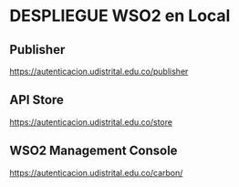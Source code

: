 # DESPLIEGUE WSO2 en Local

## Publisher
https://autenticacion.udistrital.edu.co/publisher
## API Store
https://autenticacion.udistrital.edu.co/store
## WSO2 Management Console
https://autenticacion.udistrital.edu.co/carbon/